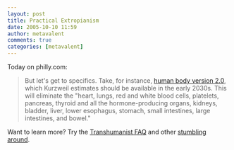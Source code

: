 ```yaml
---
layout: post
title: Practical Extropianism
date: 2005-10-10 11:59
author: metavalent
comments: true
categories: [metavalent]
---
```

Today on philly.com:<blockquote>But let's get to specifics. Take, for instance, <a href="http://www.philly.com/mld/inquirer/news/magazine/daily/12862092.htm">human body version 2.0</a>, which Kurzweil estimates should be available in the early 2030s. This will eliminate the "heart, lungs, red and white blood cells, platelets, pancreas, thyroid and all the hormone-producing organs, kidneys, bladder, liver, lower esophagus, stomach, small intestines, large intestines, and bowel."</blockquote>
Want to learn more? Try the <a href="http://www.extropy.org/faq.htm">Transhumanist FAQ</a> and other <a href="http://search.stumbleupon.com/?q=extropian">stumbling around</a>.
